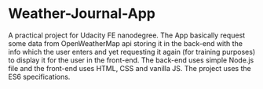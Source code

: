 # Weather-Journal-App
A practical project for Udacity FE nanodegree.
The App basically request some data from OpenWeatherMap api storing it in the back-end with the info which the user enters and yet requesting it again (for training purposes) to display it for the user in the front-end.
The back-end uses simple Node.js file and the front-end uses HTML, CSS and vanilla JS. The project uses the ES6 specifications.
